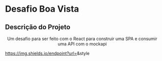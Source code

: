# Desafio Boa Vista

## Descrição do Projeto
<p align="center">Um desafio para ser feito com o React para construir uma SPA e consumir uma API com o mockapi</p>

https://img.shields.io/endpoint?url=<react>&style<blue>
